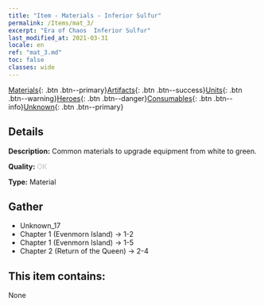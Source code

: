 ```yaml
---
title: "Item - Materials - Inferior Sulfur"
permalink: /Items/mat_3/
excerpt: "Era of Chaos  Inferior Sulfur"
last_modified_at: 2021-03-31
locale: en
ref: "mat_3.md"
toc: false
classes: wide
---
```

 [Materials](/Items/){: .btn .btn--primary}[Artifacts](/Items/Artifacts/){: .btn .btn--success}[Units](/Items/Units/){: .btn .btn--warning}[Heroes](/Items/Heroes/){: .btn .btn--danger}[Consumables](/Items/Consumables/){: .btn .btn--info}[Unknown](/Items/Unknown/){: .btn .btn--primary}

## Details
 **Description:** Common materials to upgrade equipment from white to green.

 **Quality:** <span style="color: #C0C0C0">OK</span>

 **Type:** Material

## Gather

*    Unknown_17 
*    Chapter 1 (Evenmorn Island) -> 1-2 
*    Chapter 1 (Evenmorn Island) -> 1-5 
*    Chapter 2 (Return of the Queen) -> 2-4 

## This item contains:

  None

